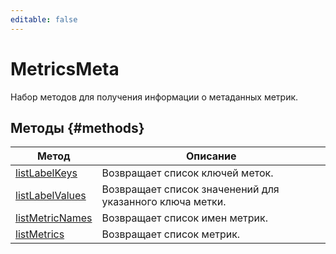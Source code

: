```yaml
---
editable: false
---
```


# MetricsMeta
Набор методов для получения информации о метаданных метрик.

## Методы {#methods}
Метод | Описание
--- | ---
[listLabelKeys](listLabelKeys.md) | Возвращает список ключей меток.
[listLabelValues](listLabelValues.md) | Возвращает список значенений для указанного ключа метки.
[listMetricNames](listMetricNames.md) | Возвращает список имен метрик.
[listMetrics](listMetrics.md) | Возвращает список метрик.